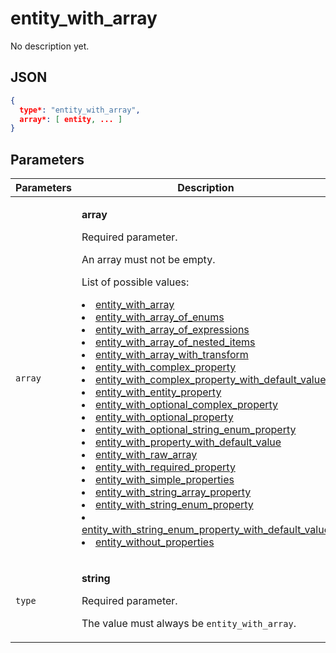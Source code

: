 # entity_with_array
No description yet.

## JSON
```json
{
  type*: "entity_with_array",
  array*: [ entity, ... ]
}
```

## Parameters
| Parameters | Description |
| --- | --- |
| `array` | <p>**array**</p><p>Required parameter.</p><p>An array must not be empty.</p><p>List of possible values:<li>[entity_with_array](entity_with_array.md#entity_with_array)</li><li>[entity_with_array_of_enums](entity_with_array_of_enums.md#entity_with_array_of_enums)</li><li>[entity_with_array_of_expressions](entity_with_array_of_expressions.md#entity_with_array_of_expressions)</li><li>[entity_with_array_of_nested_items](entity_with_array_of_nested_items.md#entity_with_array_of_nested_items)</li><li>[entity_with_array_with_transform](entity_with_array_with_transform.md#entity_with_array_with_transform)</li><li>[entity_with_complex_property](entity_with_complex_property.md#entity_with_complex_property)</li><li>[entity_with_complex_property_with_default_value](entity_with_complex_property_with_default_value.md#entity_with_complex_property_with_default_value)</li><li>[entity_with_entity_property](entity_with_entity_property.md#entity_with_entity_property)</li><li>[entity_with_optional_complex_property](entity_with_optional_complex_property.md#entity_with_optional_complex_property)</li><li>[entity_with_optional_property](entity_with_optional_property.md#entity_with_optional_property)</li><li>[entity_with_optional_string_enum_property](entity_with_optional_string_enum_property.md#entity_with_optional_string_enum_property)</li><li>[entity_with_property_with_default_value](entity_with_property_with_default_value.md#entity_with_property_with_default_value)</li><li>[entity_with_raw_array](entity_with_raw_array.md#entity_with_raw_array)</li><li>[entity_with_required_property](entity_with_required_property.md#entity_with_required_property)</li><li>[entity_with_simple_properties](entity_with_simple_properties.md#entity_with_simple_properties)</li><li>[entity_with_string_array_property](entity_with_string_array_property.md#entity_with_string_array_property)</li><li>[entity_with_string_enum_property](entity_with_string_enum_property.md#entity_with_string_enum_property)</li><li>[entity_with_string_enum_property_with_default_value](entity_with_string_enum_property_with_default_value.md#entity_with_string_enum_property_with_default_value)</li><li>[entity_without_properties](entity_without_properties.md#entity_without_properties)</li></p> |
| `type` | <p>**string**</p><p>Required parameter.</p><p>The value must always be `entity_with_array`.</p> |
